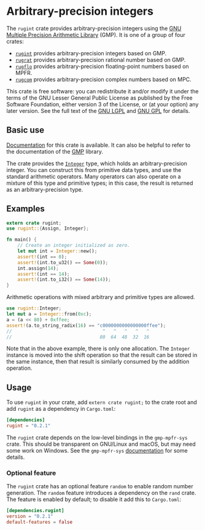 # Arbitrary-precision integers

The `rugint` crate provides arbitrary-precision integers using the
[GNU Multiple Precision Arithmetic Library][gmp home] (GMP). It is one
of a group of four crates:

* [`rugint`][rugint] provides arbitrary-precision integers based on
  GMP.
* [`rugrat`][rugrat] provides arbitrary-precision rational number
  based on GMP.
* [`rugflo`][rugflo] provides arbitrary-precision floating-point
  numbers based on MPFR.
* [`rugcom`][rugcom] provides arbitrary-precision complex numbers
  based on MPC.

This crate is free software: you can redistribute it and/or modify it
under the terms of the GNU Lesser General Public License as published
by the Free Software Foundation, either version 3 of the License, or
(at your option) any later version. See the full text of the
[GNU LGPL][lgpl] and [GNU GPL][gpl] for details.

## Basic use

[Documentation][rugint] for this crate is available. It can also be
helpful to refer to the documentation of the [GMP][gmp] library.

The crate provides the [`Integer`][integer] type, which holds an
arbitrary-precision integer. You can construct this from primitive
data types, and use the standard arithmetic operators. Many operators
can also operate on a mixture of this type and primitive types; in
this case, the result is returned as an arbitrary-precision type.

## Examples

```rust
extern crate rugint;
use rugint::{Assign, Integer};

fn main() {
    // Create an integer initialized as zero.
    let mut int = Integer::new();
    assert!(int == 0);
    assert!(int.to_u32() == Some(0));
    int.assign(14);
    assert!(int == 14);
    assert!(int.to_i32() == Some(14));
}
```

Arithmetic operations with mixed arbitrary and primitive types are
allowed.

```rust
use rugint::Integer;
let mut a = Integer::from(0xc);
a = (a << 80) + 0xffee;
assert!(a.to_string_radix(16) == "c0000000000000000ffee");
//                                 ^   ^   ^   ^   ^
//                                80  64  48  32  16
```

Note that in the above example, there is only one allocation. The
`Integer` instance is moved into the shift operation so that the
result can be stored in the same instance, then that result is
similarly consumed by the addition operation.

## Usage

To use `rugint` in your crate, add `extern crate rugint;` to the crate
root and add `rugint` as a dependency in `Cargo.toml`:

```toml
[dependencies]
rugint = "0.2.1"
```

The `rugint` crate depends on the low-level bindings in the
`gmp-mpfr-sys` crate. This should be transparent on GNU/Linux and
macOS, but may need some work on Windows. See the `gmp-mpfr-sys`
[documentation][sys] for some details.

### Optional feature

The `rugint` crate has an optional feature `random` to enable random
number generation. The `random` feature introduces a dependency on the
`rand` crate. The feature is enabled by default; to disable it add
this to `Cargo.toml`:

```toml
[dependencies.rugint]
version = "0.2.1"
default-features = false
```

[gmp home]: https://gmplib.org/
[gmp]:      https://tspiteri.gitlab.io/gmp-mpfr/gmp/
[gpl]:      https://www.gnu.org/licenses/gpl-3.0.html
[integer]:  https://tspiteri.gitlab.io/gmp-mpfr/rugint/struct.Integer.html
[lgpl]:     https://www.gnu.org/licenses/lgpl-3.0.en.html
[rugcom]:   https://tspiteri.gitlab.io/gmp-mpfr/rugcom/
[rugflo]:   https://tspiteri.gitlab.io/gmp-mpfr/rugflo/
[rugint]:   https://tspiteri.gitlab.io/gmp-mpfr/rugint/
[rugrat]:   https://tspiteri.gitlab.io/gmp-mpfr/rugrat/
[sys]:      https://tspiteri.gitlab.io/gmp-mpfr/gmp_mpfr_sys/
